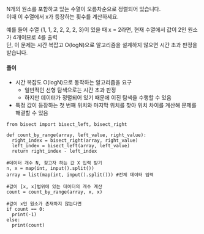 N개의 원소를 포함하고 있는 수열이 오름차순으로 정렬되어 있습니다.   
이때 이 수열에서 x가 등장하는 횟수를 계산하세요.   
   
예를 들어 수열 {1, 1, 2, 2, 2, 2, 3}이 있을 때 x = 2라면, 현재 수열에서 값이 2인 원소가 4개이므로 4를 출력   
단, 이 문제는 시간 복잡고 O(logN)으로 알고리즘을 설계하지 않으면 시간 초과 판정을 받습니다.   
   
#### 풀이   
   
- 시간 복잡도 O(logN)으로 동작하는 알고리즘을 요구
  - 일반적인 선형 탐색으로는 시간 초과 판정
  - 하지만 데이터가 정렬되어 있기 때문에 이진 탐색을 수행할 수 있음
- 특정 값이 등장하는 첫 번째 위치와 마지막 위치를 찾아 위치 차이를 계산해 문제를 해결할 수 있음
   
    
<pre><code>from bisect import bisect_left, bisect_right

def count_by_range(array, left_value, right_value):
  right_index = bisect_right(array, right_value)
  left_index = bisect_left(array, left_value)
  return right_index - left_index

#데이터 개수 N, 찾고자 하는 값 X 입력 받기
n, x = map(int, input().split())
array = list(map(int, input().split())) #전체 데이터 입력

#값이 [x, x]범위에 있는 데이터의 개수 계산
count = count_by_range(array, x, x)

#값이 x인 원소가 존재하지 않는다면
if count == 0:
  print(-1)
else:
  print(count)</code></pre>
